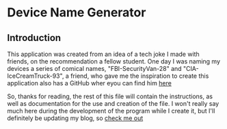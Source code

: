 # Device Name Generator

## Introduction
This application was created from an idea of a tech joke I made with friends, on the recommendation a fellow student. 
One day I was naming my devices a series of comical names, "FBI-SecurityVan-28" and "CIA-IceCreamTruck-93", a friend, who gave me the inspiration to create this application also has a GitHub wher eyou can find him [here](https://amadeusine.github.io/)

So, thanks for reading, the rest of this file will contain the instructions, as well as documentation for the use and creation of the file. 
I won't really say much here during the development of the program while I create it, but I'll definitely be updating my blog, so [check me out](https://christopherswayne.com/)